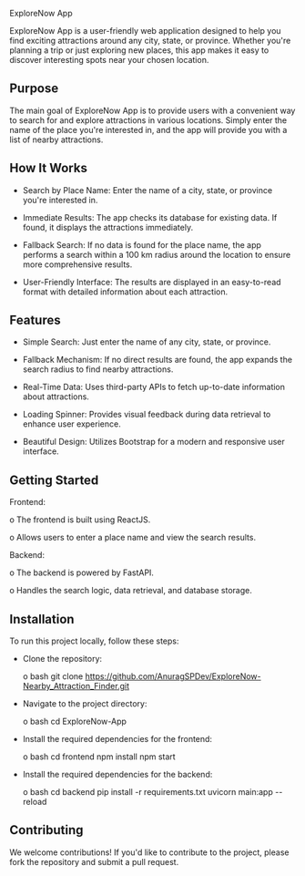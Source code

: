 ExploreNow App


ExploreNow App is a user-friendly web application designed to help you find exciting attractions around any city, state, or province. Whether you're planning a trip or just exploring new places, this app makes it easy to discover interesting spots near your chosen location.

Purpose
-------
The main goal of ExploreNow App is to provide users with a convenient way to search for and explore attractions in various locations. Simply enter the name of the place you're interested in, and the app will provide you with a list of nearby attractions.

How It Works
------------
- Search by Place Name: Enter the name of a city, state, or province you're interested in.

- Immediate Results: The app checks its database for existing data. If found, it displays the attractions immediately.

- Fallback Search: If no data is found for the place name, the app performs a search within a 100 km radius around the location to ensure more comprehensive results.

- User-Friendly Interface: The results are displayed in an easy-to-read format with detailed information about each attraction.

Features
--------
- Simple Search: Just enter the name of any city, state, or province.

- Fallback Mechanism: If no direct results are found, the app expands the search radius to find nearby attractions.

- Real-Time Data: Uses third-party APIs to fetch up-to-date information about attractions.

- Loading Spinner: Provides visual feedback during data retrieval to enhance user experience.

- Beautiful Design: Utilizes Bootstrap for a modern and responsive user interface.

Getting Started
---------------
Frontend:

  o The frontend is built using ReactJS.

  o Allows users to enter a place name and view the search results.

Backend:

  o The backend is powered by FastAPI.

  o Handles the search logic, data retrieval, and database storage.

Installation
------------
To run this project locally, follow these steps:

- Clone the repository:

  o bash
    git clone https://github.com/AnuragSPDev/ExploreNow-Nearby_Attraction_Finder.git

- Navigate to the project directory:

  o bash
    cd ExploreNow-App

- Install the required dependencies for the frontend:

  o bash
    cd frontend
    npm install
    npm start

- Install the required dependencies for the backend:

  o bash
    cd backend
    pip install -r requirements.txt
    uvicorn main:app --reload

Contributing
------------
We welcome contributions! If you'd like to contribute to the project, please fork the repository and submit a pull request.
